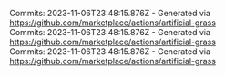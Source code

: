 Commits: 2023-11-06T23:48:15.876Z - Generated via https://github.com/marketplace/actions/artificial-grass
<br>
Commits: 2023-11-06T23:48:15.876Z - Generated via https://github.com/marketplace/actions/artificial-grass
<br>
Commits: 2023-11-06T23:48:15.876Z - Generated via https://github.com/marketplace/actions/artificial-grass
<br>
